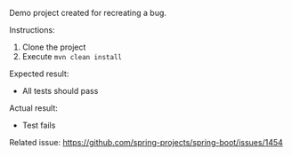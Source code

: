 Demo project created for recreating a bug.

Instructions:

1. Clone the project
2. Execute `mvn clean install`

Expected result:

- All tests should pass

Actual result:

- Test fails


Related issue: https://github.com/spring-projects/spring-boot/issues/1454